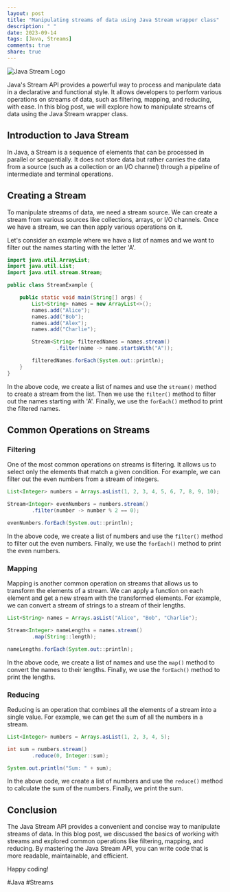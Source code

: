 ```yaml
---
layout: post
title: "Manipulating streams of data using Java Stream wrapper class"
description: " "
date: 2023-09-14
tags: [Java, Streams]
comments: true
share: true
---
```


![Java Stream Logo](https://example.com/stream_logo.png) 

Java's Stream API provides a powerful way to process and manipulate data in a declarative and functional style. It allows developers to perform various operations on streams of data, such as filtering, mapping, and reducing, with ease. In this blog post, we will explore how to manipulate streams of data using the Java Stream wrapper class.

## Introduction to Java Stream

In Java, a Stream is a sequence of elements that can be processed in parallel or sequentially. It does not store data but rather carries the data from a source (such as a collection or an I/O channel) through a pipeline of intermediate and terminal operations.

## Creating a Stream

To manipulate streams of data, we need a stream source. We can create a stream from various sources like collections, arrays, or I/O channels. Once we have a stream, we can then apply various operations on it.

Let's consider an example where we have a list of names and we want to filter out the names starting with the letter 'A'.

```java
import java.util.ArrayList;
import java.util.List;
import java.util.stream.Stream;

public class StreamExample {

    public static void main(String[] args) {
        List<String> names = new ArrayList<>();
        names.add("Alice");
        names.add("Bob");
        names.add("Alex");
        names.add("Charlie");

        Stream<String> filteredNames = names.stream()
                .filter(name -> name.startsWith("A"));

        filteredNames.forEach(System.out::println);
    }
}
```

In the above code, we create a list of names and use the `stream()` method to create a stream from the list. Then we use the `filter()` method to filter out the names starting with 'A'. Finally, we use the `forEach()` method to print the filtered names.

## Common Operations on Streams

### Filtering

One of the most common operations on streams is filtering. It allows us to select only the elements that match a given condition. For example, we can filter out the even numbers from a stream of integers.

```java
List<Integer> numbers = Arrays.asList(1, 2, 3, 4, 5, 6, 7, 8, 9, 10);

Stream<Integer> evenNumbers = numbers.stream()
        .filter(number -> number % 2 == 0);

evenNumbers.forEach(System.out::println);
```

In the above code, we create a list of numbers and use the `filter()` method to filter out the even numbers. Finally, we use the `forEach()` method to print the even numbers.

### Mapping

Mapping is another common operation on streams that allows us to transform the elements of a stream. We can apply a function on each element and get a new stream with the transformed elements. For example, we can convert a stream of strings to a stream of their lengths.

```java
List<String> names = Arrays.asList("Alice", "Bob", "Charlie");

Stream<Integer> nameLengths = names.stream()
        .map(String::length);

nameLengths.forEach(System.out::println);
```

In the above code, we create a list of names and use the `map()` method to convert the names to their lengths. Finally, we use the `forEach()` method to print the lengths.

### Reducing

Reducing is an operation that combines all the elements of a stream into a single value. For example, we can get the sum of all the numbers in a stream.

```java
List<Integer> numbers = Arrays.asList(1, 2, 3, 4, 5);

int sum = numbers.stream()
        .reduce(0, Integer::sum);

System.out.println("Sum: " + sum);
```

In the above code, we create a list of numbers and use the `reduce()` method to calculate the sum of the numbers. Finally, we print the sum.

## Conclusion

The Java Stream API provides a convenient and concise way to manipulate streams of data. In this blog post, we discussed the basics of working with streams and explored common operations like filtering, mapping, and reducing. By mastering the Java Stream API, you can write code that is more readable, maintainable, and efficient.

Happy coding!

#Java #Streams